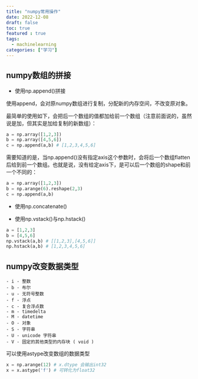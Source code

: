 ```yaml
---
title: "numpy常用操作"
date: 2022-12-08
draft: false
toc: true
featured : true
tags:
  - machinelearning
categories: ["学习"]
---
```


<!--more-->

## numpy数组的拼接

- 使用np.append()拼接

使用append，会对原numpy数组进行复制，分配新的内存空间，不改变原对象。

最简单的使用如下，会把后一个数组的值都加给前一个数组（注意前面说的，虽然说是加，但其实是加给复制的新数组）：

```python
a = np.array([1,2,3])
b = np.array([4,5,6])
c = np.append(a,b) # [1,2,3,4,5,6]
```

需要知道的是，当np.append()没有指定axis这个参数时，会将后一个数组flatten后给到前一个数组。也就是说，没有给定axis下，是可以后一个数组的shape和前一个不同的：

```python
a = np.array([1,2,3])
b = np.arange(6).reshape(2,3)
c = np.append(a,b)
```

- 使用np.concatenate()



- 使用np.vstack()与np.hstack()

```python
a = [1,2,3]
b = [4,5,6]
np.vstack(a,b) # [[1,2,3],[4,5,6]]
np.hstack(a,b) # [1,2,3,4,5,6]
```



## numpy改变数据类型

```
- i - 整数
- b - 布尔
- u - 无符号整数
- f - 浮点
- c - 复合浮点数
- m - timedelta
- M - datetime
- O - 对象
- S - 字符串
- U - unicode 字符串
- V - 固定的其他类型的内存块 ( void )
```

可以使用astype改变数组的数据类型

```python
x = np.arange(12) # x.dtype 会输出int32
x = x.astype('f') # 可转化为float32
```



